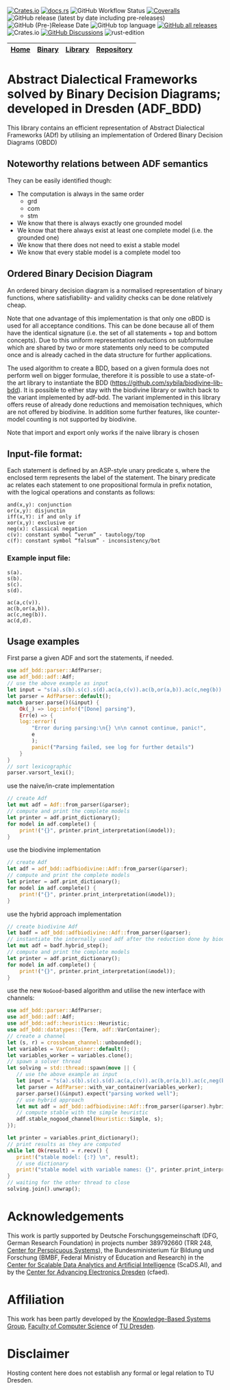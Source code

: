 [![Crates.io](https://img.shields.io/crates/v/adf_bdd)](https://crates.io/crates/adf_bdd)
[![docs.rs](https://img.shields.io/docsrs/adf_bdd?label=docs.rs)](https://docs.rs/adf_bdd/latest/adf_bdd/)
![GitHub Workflow Status](https://img.shields.io/github/workflow/status/ellmau/adf-obdd/Code%20coverage%20with%20tarpaulin)
[![Coveralls](https://img.shields.io/coveralls/github/ellmau/adf-obdd)](https://coveralls.io/github/ellmau/adf-obdd)
![GitHub release (latest by date including pre-releases)](https://img.shields.io/github/v/release/ellmau/adf-obdd?include_prereleases)
![GitHub (Pre-)Release Date](https://img.shields.io/github/release-date-pre/ellmau/adf-obdd?label=release%20from) ![GitHub top language](https://img.shields.io/github/languages/top/ellmau/adf-obdd)
[![GitHub all releases](https://img.shields.io/github/downloads/ellmau/adf-obdd/total)](https://github.com/ellmau/adf-obdd/releases)
![Crates.io](https://img.shields.io/crates/l/adf_bdd)
[![GitHub Discussions](https://img.shields.io/github/discussions/ellmau/adf-obdd)](https://github.com/ellmau/adf-obdd/discussions) ![rust-edition](https://img.shields.io/badge/Rust--edition-2021-blue?logo=rust)

| [Home](index.md) | [Binary](adf-bdd.md) | [Library](adf_bdd.md)| [Repository](https://github.com/ellmau/adf-obdd) |
|--- | --- | --- | --- |

# Abstract Dialectical Frameworks solved by Binary Decision Diagrams; developed in Dresden (ADF_BDD) 
This library contains an efficient representation of Abstract Dialectical Frameworks (ADf) by utilising an implementation of Ordered Binary Decision Diagrams (OBDD)

## Noteworthy relations between ADF semantics

They can be easily identified though:

* The computation is always in the same order
    * grd
    * com
    * stm
* We know that there is always exactly one grounded model
* We know that there always exist at least one complete model (i.e. the grounded one)
* We know that there does not need to exist a stable model
* We know that every stable model is a complete model too


## Ordered Binary Decision Diagram

An ordered binary decision diagram is a normalised representation of binary functions, where satisfiability- and validity checks can be done relatively cheap.

Note that one advantage of this implementation is that only one oBDD is used for all acceptance conditions. This can be done because all of them have the identical signature (i.e. the set of all statements + top and bottom concepts). Due to this uniform representation reductions on subformulae which are shared by two or more statements only need to be computed once and is already cached in the data structure for further applications.

The used algorithm to create a BDD, based on a given formula does not perform well on bigger formulae, therefore it is possible to use a state-of-the art library to instantiate the BDD (https://github.com/sybila/biodivine-lib-bdd). It is possible to either stay with the biodivine library or switch back to the variant implemented by adf-bdd. The variant implemented in this library offers reuse of already done reductions and memoisation techniques, which are not offered by biodivine. In addition some further features, like counter-model counting is not supported by biodivine.

Note that import and export only works if the naive library is chosen

## Input-file format:

Each statement is defined by an ASP-style unary predicate s, where the enclosed term represents the label of the statement. The binary predicate ac relates each statement to one propositional formula in prefix notation, with the logical operations and constants as follows:
```plain
and(x,y): conjunction
or(x,y): disjunctin
iff(x,Y): if and only if
xor(x,y): exclusive or
neg(x): classical negation
c(v): constant symbol “verum” - tautology/top
c(f): constant symbol “falsum” - inconsistency/bot
```

### Example input file:
```plain
s(a).
s(b).
s(c).
s(d).

ac(a,c(v)).
ac(b,or(a,b)).
ac(c,neg(b)).
ac(d,d).
```

## Usage examples

First parse a given ADF and sort the statements, if needed.

```rust
use adf_bdd::parser::AdfParser;
use adf_bdd::adf::Adf;
// use the above example as input
let input = "s(a).s(b).s(c).s(d).ac(a,c(v)).ac(b,or(a,b)).ac(c,neg(b)).ac(d,d).";
let parser = AdfParser::default();
match parser.parse()(&input) {
    Ok(_) => log::info!("[Done] parsing"),
    Err(e) => {
    log::error!(
        "Error during parsing:\n{} \n\n cannot continue, panic!",
        e
        );
        panic!("Parsing failed, see log for further details")
    }
}
// sort lexicographic
parser.varsort_lexi();
```
use the naive/in-crate implementation

```rust
// create Adf
let mut adf = Adf::from_parser(&parser);
// compute and print the complete models
let printer = adf.print_dictionary();
for model in adf.complete() {
    print!("{}", printer.print_interpretation(&model));
}
```
use the biodivine implementation
```rust
// create Adf
let adf = adf_bdd::adfbiodivine::Adf::from_parser(&parser);
// compute and print the complete models
let printer = adf.print_dictionary();
for model in adf.complete() {
    print!("{}", printer.print_interpretation(&model));
}
```
use the hybrid approach implementation
```rust
// create biodivine Adf
let badf = adf_bdd::adfbiodivine::Adf::from_parser(&parser);
// instantiate the internally used adf after the reduction done by biodivine
let mut adf = badf.hybrid_step();
// compute and print the complete models
let printer = adf.print_dictionary();
for model in adf.complete() {
    print!("{}", printer.print_interpretation(&model));
}
```

use the new `NoGood`-based algorithm and utilise the new interface with channels:
```rust
use adf_bdd::parser::AdfParser;
use adf_bdd::adf::Adf;
use adf_bdd::adf::heuristics::Heuristic;
use adf_bdd::datatypes::{Term, adf::VarContainer};
// create a channel
let (s, r) = crossbeam_channel::unbounded();
let variables = VarContainer::default();
let variables_worker = variables.clone();
// spawn a solver thread
let solving = std::thread::spawn(move || {
   // use the above example as input
   let input = "s(a).s(b).s(c).s(d).ac(a,c(v)).ac(b,or(a,b)).ac(c,neg(b)).ac(d,d).";
   let parser = AdfParser::with_var_container(variables_worker);
   parser.parse()(&input).expect("parsing worked well");
   // use hybrid approach
   let mut adf = adf_bdd::adfbiodivine::Adf::from_parser(&parser).hybrid_step();
   // compute stable with the simple heuristic
   adf.stable_nogood_channel(Heuristic::Simple, s);
});

let printer = variables.print_dictionary();
// print results as they are computed
while let Ok(result) = r.recv() {
   print!("stable model: {:?} \n", result);
   // use dictionary
   print!("stable model with variable names: {}", printer.print_interpretation(&result));
}
// waiting for the other thread to close
solving.join().unwrap();
```

# Acknowledgements
This work is partly supported by Deutsche Forschungsgemeinschaft (DFG, German Research Foundation) in projects number 389792660 (TRR 248, [Center for Perspicuous Systems](https://www.perspicuous-computing.science/)), 
the Bundesministerium für Bildung und Forschung (BMBF, Federal Ministry of Education and Research) in the
[Center for Scalable Data Analytics and Artificial Intelligence](https://www.scads.de) (ScaDS.AI),
and by the [Center for Advancing Electronics Dresden](https://cfaed.tu-dresden.de) (cfaed).

# Affiliation 
This work has been partly developed by the [Knowledge-Based Systems Group](http://kbs.inf.tu-dresden.de/), [Faculty of Computer Science](https://tu-dresden.de/ing/informatik)  of [TU Dresden](https://tu-dresden.de).

# Disclaimer
Hosting content here does not establish any formal or legal relation to TU Dresden.
